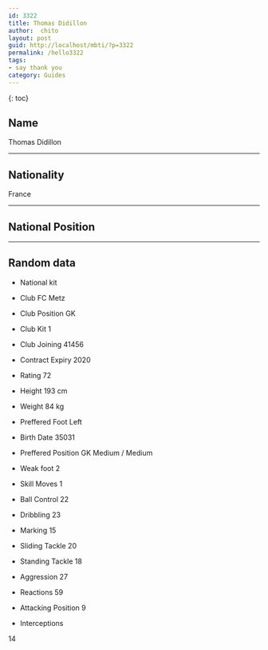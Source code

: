 ```yaml
---
id: 3322
title: Thomas Didillon
author:  chito 
layout: post
guid: http://localhost/mbti/?p=3322
permalink: /hello3322
tags:
- say thank you
category: Guides
---
```



{: toc}


## Name  
Thomas Didillon 

* * *

## Nationality  
France 

* * *

## National Position 

* * *

## Random data 

  * National kit 
  * Club 
FC Metz 

  * Club Position 
GK 

  * Club Kit 
1 

  * Club Joining 
41456 

  * Contract Expiry 
2020 

  * Rating 
72 

  * Height 
193 cm 

  * Weight 
84 kg 

  * Preffered Foot 
Left 

  * Birth Date 
35031 

  * Preffered Position 
GK Medium / Medium 

  * Weak foot 
2 

  * Skill Moves 
1 

  * Ball Control 
22 

  * Dribbling 
23 

  * Marking 
15 

  * Sliding Tackle 
20 

  * Standing Tackle 
18 

  * Aggression 
27 

  * Reactions 
59 

  * Attacking Position 
9 

  * Interceptions 

14</ul>